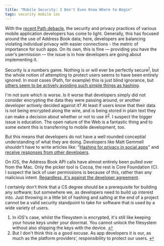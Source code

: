 ```yaml
---
title: "Mobile Security: I Don't Even Know Where to Begin"
tags: security mobile ios
---
```


With the [recent Path debacle](http://mclov.in/2012/02/08/path-uploads-your-entire-address-book-to-their-servers.html), the security and privacy practices of various mobile application developers has come to light. Generally, this has focused around the use of Address Book data; here, developers are balancing violating individual privacy with easier connections - the metric of importance for such apps. On its own, this is fine — providing you have the user’s permission — the issue is in how developers are going about implementing it.

Security is a numbers game. Nothing is or will ever be perfectly secure<sup><a href="#footnote_mobile_1" id="identifier_mobile_1" class="footnote-link">1</a></sup>, but the whole notion of attempting to protect users seems to have been entirely ignored. In most cases (Path, for example) this is just blind ignorance, but [others seem to be actively avoiding such simple things as hashing](http://mybroadband.co.za/news/cellular/43301-zing-mobile-messaging-app-all-the-details.html).

I'm not sure which is worse. Is it worse that developers simply did not consider encrypting the data they were passing around, or another developer actively decided against it? At least if users know that their data is not being encrypted along the wire, and is being stored in plain text they can make a decision about whether or not to use it<sup><a href="#footnote_mobile_2" id="identifier_mobile_2" class="footnote-link">2</a></sup>. I suspect the bigger issue is education. The open nature of the Web is a fantastic thing and to some extent this is transferring to mobile development, too. 

But this means that developers do not have a well rounded conceptial understanding of what they are doing. Developers like Matt Gemmell shouldn't have to write articles like: "[Hashing for privacy in social apps](http://mattgemmell.com/2012/02/11/hashing-for-privacy-in-social-apps/)" and [receive responses from other developers](http://twitter.com/mattgemmell/status/169039433226649600).

On iOS, the Address Book API calls have almost entirely been pulled over from the Mac. Only the picker tool is Cocoa, the rest is Core Foundation (C). I suspect the lack of user permissions is because of this, rather than any malicious intent. [Regardless, it's against the developer agreement](https://developer.apple.com/appstore/guidelines.html).

I certainly don't think that a CS degree should be a prerequisite  for building any software; but somewhere we, as developers need to build up interest into. Just throwing in a little bit of hashing and salting at the end of a project cannot be a valid security standpoint to take for software that is used by a wide variety of users.

<ol class="footnotes">
    <li id="footnote_mobile_1">In iOS's case, whilst the filesystem is encrypted, it's still like keeping your house keys under your doormat. You cannot unlock the filesystem without also shipping the keys with the device. <a href="#identifier_mobile_1">↩</a></li>
    <li id="footnote_mobile_2">But I don't think this is a good excuse. As app developers it is our, as much as the platform providers’, responsibility to protect our users. <a href="#identifier_mobile_2">↩</a></li>
</ol>

